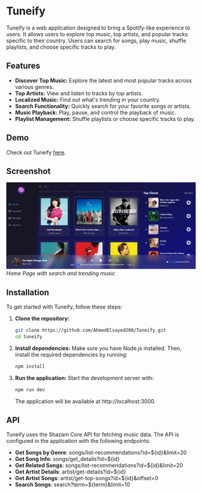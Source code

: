 # Tuneify

Tuneify is a web application designed to bring a Spotify-like experience to users. It allows users to explore top music, top artists, and popular tracks specific to their country. Users can search for songs, play music, shuffle playlists, and choose specific tracks to play.

## Features

- **Discover Top Music:** Explore the latest and most popular tracks across various genres.
- **Top Artists:** View and listen to tracks by top artists.
- **Localized Music:** Find out what's trending in your country.
- **Search Functionality:** Quickly search for your favorite songs or artists.
- **Music Playback:** Play, pause, and control the playback of music.
- **Playlist Management:** Shuffle playlists or choose specific tracks to play.

## Demo

Check out Tuneify [here](https://ornate-clafoutis-9dd8dd.netlify.app/).

## Screenshot

![Home Page](./homepage.PNG)
_Home Page with search and trending music_

## Installation

To get started with Tuneify, follow these steps:

1. **Clone the repository:**

   ```bash
   git clone https://github.com/AhmedElsayed200/Tuneify.git
   cd tuneify
   ```

2. **Install dependencies:**
   Make sure you have Node.js installed. Then, install the required dependencies by running:
   ```bash
   npm install
   ```
3. **Run the application:**
   Start the development server with:
   ```bash
   npm run dev
   ```
   The application will be available at http://localhost:3000.

## API

Tuneify uses the Shazam Core API for fetching music data. The API is configured in the application with the following endpoints:

- **Get Songs by Genre**: songs/list-recommendations?id=${id}&limit=20
- **Get Song Info**: songs/get_details?id=${id}
- **Get Related Songs**: songs/list-recommendations?id=${id}&limit=20
- **Get Artist Details**: artist/get-details?id=${id}
- **Get Artist Songs**: artist/get-top-songs?id=${id}&offset=0
- **Search Songs**: search?term=${term}&limit=10
